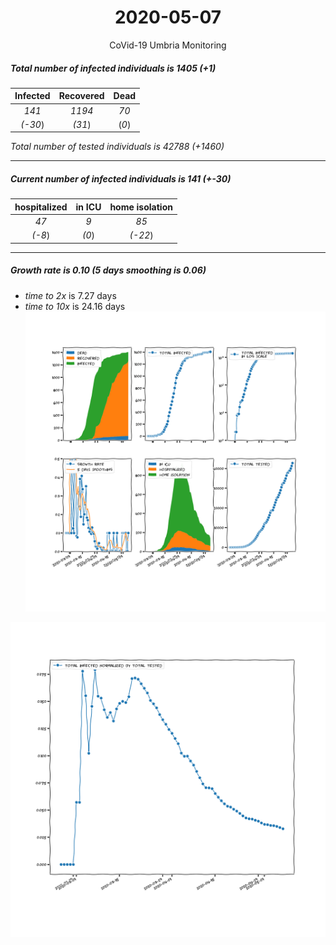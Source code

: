 <div align='center'>

# 2020-05-07
CoVid-19 Umbria Monitoring
</div>

##### Total number of infected individuals is 1405 (+1)
Infected | Recovered | Dead
:---: | :---: | :---:
*141* | *1194* | *70*
*(-30*) | *(31*) | (*0*)

*Total number of tested individuals is 42788 (+1460)*
***
##### Current number of infected individuals is 141 (+-30)
hospitalized | in ICU | home isolation
:---: | :---: | :---:
*47* |*9* |*85*
*(-8*) |*(0*) |*(-22*)
***
##### Growth rate is 0.10 (5 days smoothing is 0.06)
- *time to 2x* is 7.27 days
- *time to 10x* is 24.16 days
![stats][stats]

![infected_normalized][infected_normalized]

[stats]: stats_Umbria.png
[infected_normalized]: infected_normalized_Umbria.png
